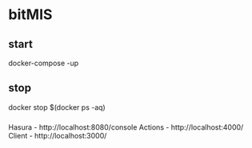 # bitMIS

## start

docker-compose -up

## stop

docker stop \$(docker ps -aq)

###

Hasura - http://localhost:8080/console
Actions - http://localhost:4000/
Client - http://localhost:3000/
